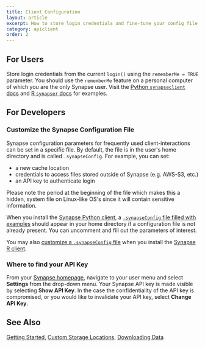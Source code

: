 ```yaml
---
title: Client Configuration
layout: article
excerpt: How to store login credentials and fine-tune your config file.
category: apiclient
order: 2
---
```


## For Users

Store login credentials from the current `login()` using the `rememberMe = TRUE` parameter. You should use the `rememberMe` feature on a personal computer of which you are the only Synapse user.
Visit the [Python `synapseclient` docs](https://python-docs.synapse.org/build/html/Client.html#synapseclient.Synapse.login) and [R `synapser` docs](https://r-docs.synapse.org/reference/synLogin.html) for examples.

## For Developers

### Customize the Synapse Configuration File

Synapse configuration parameters for frequently used client-interactions can be set in a specific file. By default, the file is in the user's home directory and is called `.synapseConfig`. For example, you can set:

- a new cache location
- credentials to access files stored outside of Synapse (e.g. AWS-S3, etc.)
- an API key to authenticate login

Please note the period at the beginning of the file which makes this a hidden, system file on Linux-like OS's since it will contain sensitive information. 

When you install the [Synapse Python client](https://python-docs.synapse.org/build/html/index.html#installation), a [`.synapseConfig` file filled with examples](https://github.com/Sage-Bionetworks/synapsePythonClient/blob/master/synapseclient/.synapseConfig) should appear in your home directory if a configuration file is not already present. You can uncomment and fill out the parameters of interest.

You may also [customize a `.synapseConfig` file](https://r-docs.synapse.org/articles/manageSynapseCredentials.html#letting-the-operating-system-manage-your-synapse-credentials) when you install the [Synapse R client](https://r-docs.synapse.org/index.html#installation).

### Where to find your API Key

From your [Synapse homepage](https://www.synapse.org/), navigate to your user menu and select **Settings** from the drop-down menu. Your Synapse API key is made visible by selecting **Show API Key**. In the case the confidentiality of the API key is compromised, or you would like to invalidate your API key, select **Change API Key**.

## See Also

[Getting Started](getting_started.md), [Custom Storage Locations](custom_storage_location.md), [Downloading Data](downloading_data.md)
